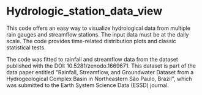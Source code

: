 # Hydrologic_station_data_view
This code offers an easy way to visualize hydrological data from multiple rain gauges and streamflow stations. The input data must be at the daily scale. The code provides time-related distribution plots and classic statistical tests.

The code was fitted to rainfall and streamflow data from the dataset published with the DOI: 10.5281/zenodo.1669671. This dataset is part of the data paper entitled "Rainfall, Streamflow, and Groundwater Dataset from a Hydrogeological Complex Basin in Northeastern São Paulo, Brazil", which was submitted to the Earth System Science Data (ESSD) journal. 
